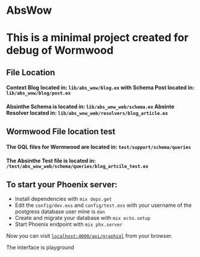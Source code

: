 # AbsWow

# This is a minimal project created for debug of Wormwood

## File Location

#### Context Blog located in: `lib/abs_wow/blog.ex` with Schema Post located in: `lib/abs_wow/blog/post.ex`

#### Absinthe Schema is located in: `lib/abs_wow_web/schema.ex` Absinte Resolver located in: `lib/abs_wow_web/resolvers/blog_article.ex`

## Wormwood File location test

#### The GQL files for Wormwood are located in: `test/support/schema/queries`

#### The Absinthe Test file is located in: `/test/abs_wow_web/schema/queries/blog_artcile_test.ex`

## To start your Phoenix server:

- Install dependencies with `mix deps.get`
- Edit the `config/dev.exs` and `config/test.exs` with your username of the postgress database user mine is `dan`
- Create and migrate your database with `mix ecto.setup`
- Start Phoenix endpoint with `mix phx.server`

Now you can visit [`localhost:4000/api/graphiql`](http://localhost:4000/api/graphqil) from your browser.

The interface is playground
